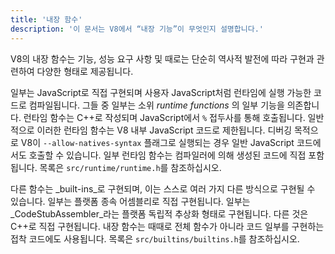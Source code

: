 ```yaml
---
title: '내장 함수'
description: '이 문서는 V8에서 “내장 기능”이 무엇인지 설명합니다.'
---
```

V8의 내장 함수는 기능, 성능 요구 사항 및 때로는 단순히 역사적 발전에 따라 구현과 관련하여 다양한 형태로 제공됩니다.

일부는 JavaScript로 직접 구현되며 사용자 JavaScript처럼 런타임에 실행 가능한 코드로 컴파일됩니다. 그들 중 일부는 소위 _runtime functions_ 의 일부 기능을 의존합니다. 런타임 함수는 C++로 작성되며 JavaScript에서 `%` 접두사를 통해 호출됩니다. 일반적으로 이러한 런타임 함수는 V8 내부 JavaScript 코드로 제한됩니다. 디버깅 목적으로 V8이 `--allow-natives-syntax` 플래그로 실행되는 경우 일반 JavaScript 코드에서도 호출할 수 있습니다. 일부 런타임 함수는 컴파일러에 의해 생성된 코드에 직접 포함됩니다. 목록은 `src/runtime/runtime.h`를 참조하십시오.

다른 함수는 _built-ins_로 구현되며, 이는 스스로 여러 가지 다른 방식으로 구현될 수 있습니다. 일부는 플랫폼 종속 어셈블리로 직접 구현됩니다. 일부는 _CodeStubAssembler_라는 플랫폼 독립적 추상화 형태로 구현됩니다. 다른 것은 C++로 직접 구현됩니다. 내장 함수는 때때로 전체 함수가 아니라 코드 일부를 구현하는 접착 코드에도 사용됩니다. 목록은 `src/builtins/builtins.h`를 참조하십시오.
